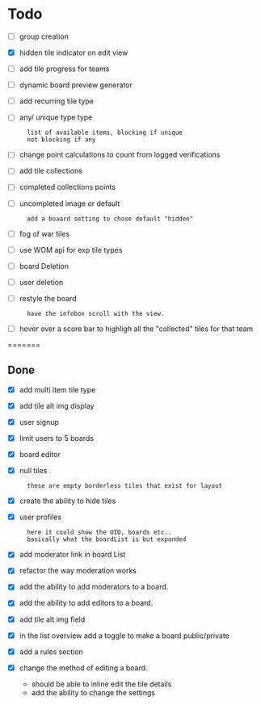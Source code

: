 # Todo

- [ ] group creation
- [x] hidden tile indicator on edit view
- [ ] add tile progress for teams
- [ ] dynamic board preview generator
- [ ] add recurring tile type
- [ ] any/ unique type type

        list of available items, blocking if unique
        not blocking if any

- [ ] change point calculations to count from logged verifications
- [ ] add tile collections
- [ ] completed collections points
- [ ] uncompleted image or default

        add a boaard setting to chose default "hidden"

- [ ] fog of war tiles
- [ ] use WOM api for exp tile types
- [ ] board Deletion
- [ ] user deletion
- [ ] restyle the board

        have the infobox scroll with the view.

- [ ] hover over a score bar to highligh all the "collected" tiles for that team

=======

## Done

- [x] add multi item tile type
- [x] add tile alt img display
- [x] user signup
- [x] limit users to 5 boards
- [x] board editor
- [x] null tiles

        these are empty borderless tiles that exist for layout

- [x] create the ability to hide tiles
- [x] user profiles

        here it could show the UID, boards etc..
        basically what the boardList is but expanded

- [x] add moderator link in board List
- [x] refactor the way moderation works
- [x] add the ability to add moderators to a board.
- [x] add the ability to add editors to a board.
- [x] add tile alt img field
- [x] in the list overview add a toggle to make a board public/private
- [x] add a rules section
- [x] change the method of editing a board.
  - should be able to inline edit the tile details
  - add the ability to change the settings
